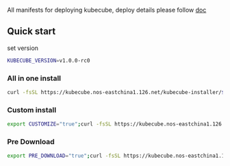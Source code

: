 All manifests for deploying kubecube, deploy details please follow [doc](https://www.kubecube.io/docs/installation-guide/)

## Quick start
set version
```bash
KUBECUBE_VERSION=v1.0.0-rc0
```

### All in one install
```bash
curl -fsSL https://kubecube.nos-eastchina1.126.net/kubecube-installer/${KUBECUBE_VERSION}/entry.sh | bash
```

### Custom install
```bash
export CUSTOMIZE="true";curl -fsSL https://kubecube.nos-eastchina1.126.net/kubecube-installer/${KUBECUBE_VERSION}/entry.sh | bash
```

### Pre Download
```bash
export PRE_DOWNLOAD="true";curl -fsSL https://kubecube.nos-eastchina1.126.net/kubecube-installer/${KUBECUBE_VERSION}/entry.sh | bash
```
